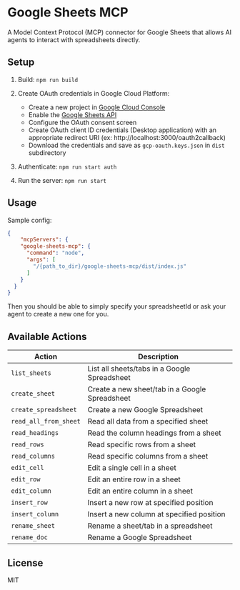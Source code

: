 # Google Sheets MCP

A Model Context Protocol (MCP) connector for Google Sheets that allows AI agents to interact with spreadsheets directly.

## Setup

1. Build:
`npm run build`


2. Create OAuth credentials in Google Cloud Platform:
   - Create a new project in [Google Cloud Console](https://console.cloud.google.com/)
   - Enable the [Google Sheets API](https://console.cloud.google.com/marketplace/product/google/sheets.googleapis.com)
   - Configure the OAuth consent screen
   - Create OAuth client ID credentials (Desktop application) with an appropriate redirect URI (ex: http://localhost:3000/oauth2callback)
   - Download the credentials and save as `gcp-oauth.keys.json` in `dist` subdirectory


3. Authenticate:
`npm run start auth`


4. Run the server:
`npm run start`


## Usage

Sample config:
```json
{
    "mcpServers": {
    "google-sheets-mcp": {
      "command": "node",
      "args": [
        "/{path_to_dir}/google-sheets-mcp/dist/index.js"
      ]
    }
  }
}
```

Then you should be able to simply specify your spreadsheetId or ask your agent to create a new one for you.

## Available Actions

| Action | Description |
|--------|-------------|
| `list_sheets` | List all sheets/tabs in a Google Spreadsheet |
| `create_sheet` | Create a new sheet/tab in a Google Spreadsheet |
| `create_spreadsheet` | Create a new Google Spreadsheet |
| `read_all_from_sheet` | Read all data from a specified sheet |
| `read_headings` | Read the column headings from a sheet |
| `read_rows` | Read specific rows from a sheet |
| `read_columns` | Read specific columns from a sheet |
| `edit_cell` | Edit a single cell in a sheet |
| `edit_row` | Edit an entire row in a sheet |
| `edit_column` | Edit an entire column in a sheet |
| `insert_row` | Insert a new row at specified position |
| `insert_column` | Insert a new column at specified position |
| `rename_sheet` | Rename a sheet/tab in a spreadsheet |
| `rename_doc` | Rename a Google Spreadsheet |


## License

MIT